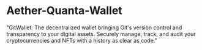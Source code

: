 # Aether-Quanta-Wallet
"GitWallet: The decentralized wallet bringing Git's version control and transparency to your digital assets. Securely manage, track, and audit your cryptocurrencies and NFTs with a history as clear as code."
